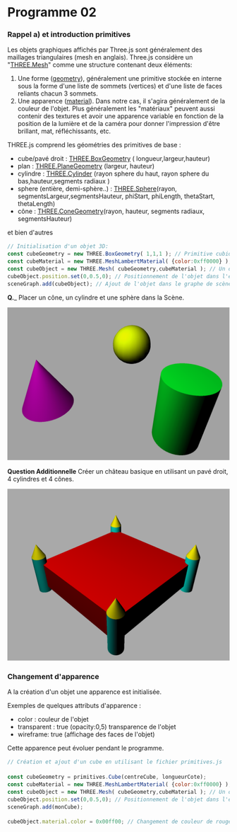 # Programme 02


### Rappel a) et introduction primitives
Les objets graphiques affichés par Three.js sont généralement des maillages triangulaires (mesh en anglais). Three.js considère un "[THREE.Mesh](https://threejs.org/docs/#api/objects/Mesh)" comme une structure contenant deux éléments:
  1. Une forme ([geometry](https://threejs.org/docs/#api/core/Geometry)), généralement une primitive stockée en interne sous la forme d'une liste de sommets (vertices) et d'une liste de faces reliants chacun 3 sommets.
  1. Une apparence ([material](https://threejs.org/docs/#api/materials/Material)). Dans notre cas, il s'agira généralement de la couleur de l'objet. Plus généralement les "matériaux" peuvent aussi contenir des textures et avoir une apparence variable en fonction de la position de la lumière et de la caméra pour donner l'impression d'être brillant, mat, réfléchissants, etc.

THREE.js comprend les géométries des primitives de base :
* cube/pavé droit : [THREE.BoxGeometry](https://threejs.org/docs/#api/en/geometries/BoxGeometry) ( longueur,largeur,hauteur)
* plan : [THREE.PlaneGeometry](https://threejs.org/docs/#api/en/geometries/PlaneGeometry) (largeur, hauteur)
* cylindre : [THREE.Cylinder](https://threejs.org/docs/#api/en/geometries/CylinderGeometry) (rayon sphere du haut, rayon sphere du bas,hauteur,segments radiaux )
* sphere (entière, demi-sphère..) : [THREE.Sphere](https://threejs.org/docs/#api/en/geometries/SphereGeometry)(rayon, segmentsLargeur,segmentsHauteur, phiStart, phiLength, thetaStart, thetaLength)
* cône : [THREE.ConeGeometry](https://threejs.org/docs/#api/en/geometries/ConeGeometry)(rayon, hauteur, segments radiaux, segmentsHauteur)

et bien d'autres

```JavaScript
// Initialisation d'un objet 3D:
const cubeGeometry = new THREE.BoxGeometry( 1,1,1 ); // Primitive cubique de taille 1x1x1 centrée en (0,0,0)
const cubeMaterial = new THREE.MeshLambertMaterial( {color:0xff0000} ); // Couleur rouge
const cubeObject = new THREE.Mesh( cubeGeometry,cubeMaterial ); // Un objet 3D affichable contient une géométrie, et un matériau (~couleur dans ce cas)
cubeObject.position.set(0,0.5,0); // Positionnement de l'objet dans l'espace (par défaut en (0,0,0) ).
sceneGraph.add(cubeObject); // Ajout de l'objet dans le graphe de scène.

```
__Q.___ Placer un cône, un cylindre et une sphère dans la Scène.

![Résultat visuel](pictures/resultat.png)


__Question Additionnelle__ Créer un château basique en utilisant un pavé droit, 4 cylindres et 4 cônes.

![Résultat visuel](pictures/resultatChateau.png)

### Changement d'apparence
A la création d'un objet une apparence est initialisée.

 Exemples de quelques attributs d'apparence :
* color : couleur de l'objet
* transparent : true (opacity:0,5) transparence de l'objet
* wireframe: true (affichage des faces de l'objet)

Cette apparence peut évoluer pendant le programme.

```JavaScript
// Création et ajout d'un cube en utilisant le fichier primitives.js

const cubeGeometry = primitives.Cube(centreCube, longueurCote);
const cubeMaterial = new THREE.MeshLambertMaterial( {color:0xff0000} );
const cubeObject = new THREE.Mesh( cubeGeometry,cubeMaterial ); // Un objet 3D affichable contient une géométrie, et un matériau (~couleur dans ce cas)
cubeObject.position.set(0,0.5,0); // Positionnement de l'objet dans l'espace (par défaut en (0,0,0) ).
sceneGraph.add(monCube);

cubeObject.material.color = 0x00ff00; // Changement de couleur de rouge à vert

```
